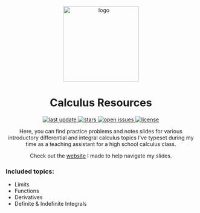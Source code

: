 
<div align="center">
	<img src="assets/logo.png" alt="logo" width="200" height="auto" />
	<h1>Calculus Resources</h1>
	<p>
		<a href="">
			<img src="https://img.shields.io/github/last-commit/philosolog/calculus-resources" alt="last update" />
		</a>
		<a href="https://github.com/philosolog/calculus-resources/stargazers">
			<img src="https://img.shields.io/github/stars/philosolog/calculus-resources" alt="stars" />
		</a>
		<a href="https://github.com/philosolog/calculus-resources/issues/">
			<img src="https://img.shields.io/github/issues/philosolog/calculus-resources" alt="open issues" />
		</a>
		<a href="https://github.com/philosolog/calculus-resources/blob/master/LICENSE">
			<img src="https://img.shields.io/github/license/philosolog/calculus-resources.svg" alt="license" />
		</a>
	</p>
	<p>
		Here, you can find practice problems and notes slides for various introductory differential and integral calculus topics I've typeset during my time as a teaching assistant for a high school calculus class.
	</p>
	<p>
	Check out the <a href="">website</a> I made to help navigate my slides.
	</p>
</div>

### Included topics:
- Limits
- Functions
- Derivatives
- Definite & Indefinite Integrals